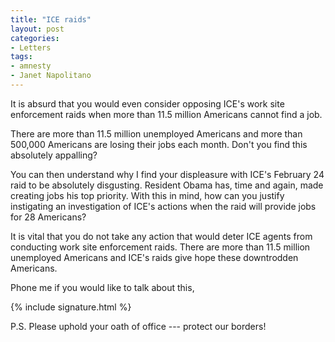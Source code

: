 ```yaml
---
title: "ICE raids"
layout: post
categories:
- Letters
tags:
- amnesty
- Janet Napolitano
---
```


It is absurd that you would even consider opposing ICE's work site enforcement raids when more than 11.5 million Americans cannot find a job.

There are more than 11.5 million unemployed Americans and more than 500,000 Americans are losing their jobs each month. Don't you find this absolutely appalling?

You can then understand why I find your displeasure with ICE's February 24 raid to be absolutely disgusting. Resident Obama has, time and again, made creating jobs his top priority. With this in mind, how can you justify instigating an investigation of ICE's actions when the raid will provide jobs for 28 Americans?

It is vital that you do not take any action that would deter ICE agents from conducting work site enforcement raids. There are more than 11.5 million unemployed Americans and ICE's raids give hope these downtrodden Americans.

Phone me if you would like to talk about this,

{% include signature.html %}

P.S. Please uphold your oath of office --- protect our borders!
